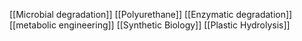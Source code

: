 [[Microbial degradation]]
[[Polyurethane]]
[[Enzymatic degradation]]
[[metabolic engineering]]
[[Synthetic Biology]]
[[Plastic Hydrolysis]]

